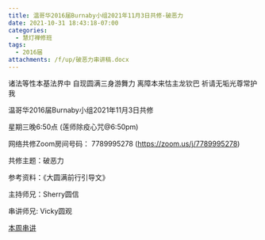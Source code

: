 ```yaml
---
title: 温哥华2016届Burnaby小组2021年11月3日共修-破恶力
date: 2021-10-31 18:43:18-07:00
categories:
  - 慧灯禅修班
tags:
  - 2016届
attachments: /f/up/破恶力串讲稿.docx
---
```

诸法等性本基法界中 自现圆满三身游舞力 离障本来怙主龙钦巴 祈请无垢光尊常护我

温哥华2016届Burnaby小组2021年11月3日共修 

星期三晚6:50点 (莲师除疫心咒@6:50pm)

网络共修Zoom房间号码： 7789995278 (<https://zoom.us/j/7789995278>)

共修主题：破恶力

参考资料：《大圆满前行引导文》

主持师兄：Sherry圆信

串讲师兄: Vicky圆观

[本周串讲](/f/up/破恶力串讲稿.docx)